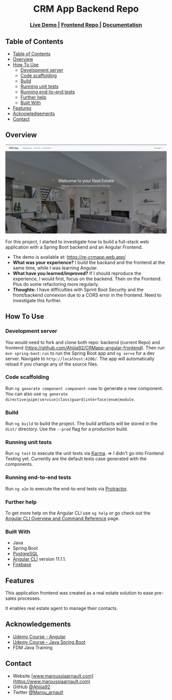 <h1 align="center">CRM App Backend Repo</h1>

<div align="center">
  <h3>
    <a href="https://re-crmapp.web.app/">
      Live Demo
    </a>
    <span> | </span>
    <a href="https://github.com/Ahiiia92/CRMapp-angular-frontend">
      Frontend Repo
    </a>
    <span> | </span>
    <a href="http://localhost:8088/swagger-ui.html#/">
      Documentation
    </a>
  </h3>
</div>

## Table of Contents

- [Table of Contents](#table-of-contents)
- [Overview](#overview)
- [How To Use](#how-to-use)
    - [Development server](#development-server)
    - [Code scaffolding](#code-scaffolding)
    - [Build](#build)
    - [Running unit tests](#running-unit-tests)
    - [Running end-to-end tests](#running-end-to-end-tests)
    - [Further help](#further-help)
    - [Built With](#built-with)
- [Features](#features)
- [Acknowledgements](#acknowledgements)
- [Contact](#contact)

<!-- OVERVIEW -->

## Overview

![screenshot](Screenshot-homepage.png)

For this project, I started to investigate how to build a full-stack web application with a Spring Boot backend and an Angular Frontend.

- The demo is available at: https://re-crmapp.web.app/
- **What was your experience?**
  I build the backand and the frontend at the same time, while I was learning Angular.
- **What have you learned/improved?**
  If I should reproduce the experience, I would first, focus on the backend. Then on the Frontend. Plus do some refactoring more regularly.
- **Thoughts:**
  I have difficulties with Sprint Boot Security and the front/backend connexion due to a CORS error in the frontend. Need to investigate this further.

## How To Use
### Development server

You would need to fork and clone both repo: backend (current Repo) and frontend (https://github.com/Ahiiia92/CRMapp-angular-frontend).
Then run `mvn spring-boot:run` to run the Spring Boot app and  `ng serve` for a dev server. Navigate to `http://localhost:4200/`. The app will automatically reload if you change any of the source files.

### Code scaffolding

Run `ng generate component component-name` to generate a new component. You can also use `ng generate directive|pipe|service|class|guard|interface|enum|module`.

### Build

Run `ng build` to build the project. The build artifacts will be stored in the `dist/` directory. Use the `--prod` flag for a production build.

### Running unit tests

Run `ng test` to execute the unit tests via [Karma](https://karma-runner.github.io).
=> I didn't go into Frontend Testing yet. Currently are the default tests case generated with the components.

### Running end-to-end tests

Run `ng e2e` to execute the end-to-end tests via [Protractor](http://www.protractortest.org/).

### Further help

To get more help on the Angular CLI use `ng help` or go check out the [Angular CLI Overview and Command Reference](https://angular.io/cli) page.

### Built With

- Java
- Spring Boot
- [PostgreSQL](https://www.postgresql.org/)
- [Angular CLI](https://github.com/angular/angular-cli) version 11.1.1.
- [Firebase](https://firebase.google.com/)

## Features

This application frontend was created as a real estate solution to ease pre-sales processes.

It enables real estate agent to manage their contacts.


## Acknowledgements

- [Udemy Course - Angular](https://www.udemy.com/course/the-complete-guide-to-angular-2)
- [Udemy Course - Java Spring Boot](https://www.udemy.com/course/spring-framework-5-beginner-to-guru/)
- FDM Java Training

## Contact

- Website [www.maroussiaarnault.com](https://www.maroussiaarnault.com)
- GitHub [@Ahiiia92](https://github.com/Ahiiia92)
- Twitter [@Marou_arnault](https://twitter.com/Marou_arnault)
